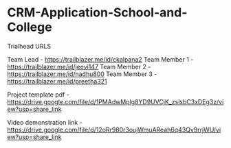 # CRM-Application-School-and-College

Trialhead URLS

Team Lead - https://trailblazer.me/id/ckalpana2
Team Member 1 - https://trailblazer.me/id/jeevi147
Team Member 2 - https://trailblazer.me/id/nadhu800
Team Member 3 - https://trailblazer.me/id/preetha321

Project template pdf - https://drive.google.com/file/d/1PMAdwMplg8YD9UVCjK_zslsbC3xDEg3z/view?usp=share_link

Video demonstration link - https://drive.google.com/file/d/12oRr980r3oujWmuAReah6q43Qv9rrjWU/view?usp=share_link
